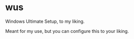 # wus
Windows Ultimate Setup, to my liking.

Meant for my use, but you can configure this to your liking.
